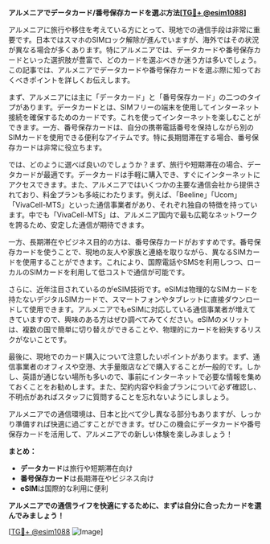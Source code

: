 **アルメニアでデータカード/番号保存カードを選ぶ方法[[TG💪+ @esim1088](https://t.me/s/esim1088)]**

アルメニアに旅行や移住を考えている方にとって、現地での通信手段は非常に重要です。日本ではスマホのSIMロック解除が進んでいますが、海外ではその状況が異なる場合が多くあります。特にアルメニアでは、データカードや番号保存カードといった選択肢が豊富で、どのカードを選ぶべきか迷う方は多いでしょう。この記事では、アルメニアでデータカードや番号保存カードを選ぶ際に知っておくべきポイントを詳しくお伝えします。

まず、アルメニアには主に「データカード」と「番号保存カード」の二つのタイプがあります。データカードとは、SIMフリーの端末を使用してインターネット接続を確保するためのカードです。これを使ってインターネットを楽しむことができます。一方、番号保存カードは、自分の携帯電話番号を保持しながら別のSIMカードを使用できる便利なアイテムです。特に長期間滞在する場合、番号保存カードは非常に役立ちます。

では、どのように選べば良いのでしょうか？まず、旅行や短期滞在の場合、データカードが最適です。データカードは手軽に購入でき、すぐにインターネットにアクセスできます。また、アルメニアではいくつかの主要な通信会社から提供されており、料金プランも多岐にわたります。例えば、「Beeline」「Ucom」「VivaCell-MTS」といった通信事業者があり、それぞれ独自の特徴を持っています。中でも「VivaCell-MTS」は、アルメニア国内で最も広範なネットワークを誇るため、安定した通信が期待できます。

一方、長期滞在やビジネス目的の方は、番号保存カードがおすすめです。番号保存カードを使うことで、現地の友人や家族と連絡を取りながら、異なるSIMカードを使用することができます。これにより、国際電話やSMSを利用しつつ、ローカルのSIMカードを利用して低コストで通信が可能です。

さらに、近年注目されているのがeSIM技術です。eSIMは物理的なSIMカードを持たないデジタルSIMカードで、スマートフォンやタブレットに直接ダウンロードして使用できます。アルメニアでもeSIMに対応している通信事業者が増えてきていますので、興味のある方はぜひ調べてみてください。eSIMのメリットは、複数の国で簡単に切り替えができることや、物理的にカードを紛失するリスクがないことです。

最後に、現地でのカード購入について注意したいポイントがあります。まず、通信事業者のオフィスや空港、大手量販店などで購入することが一般的です。しかし、英語が通じない場所も多いので、事前にインターネットで必要な情報を集めておくことをお勧めします。また、契約内容や料金プランについて必ず確認し、不明点があればスタッフに質問することを忘れないようにしましょう。

アルメニアでの通信環境は、日本と比べて少し異なる部分もありますが、しっかり準備すれば快適に過ごすことができます。ぜひこの機会にデータカードや番号保存カードを活用して、アルメニアでの新しい体験を楽しみましょう！

**まとめ：**
- **データカード**は旅行や短期滞在向け
- **番号保存カード**は長期滞在やビジネス向け
- **eSIM**は国際的な利用に便利

**アルメニアでの通信ライフを快適にするために、まずは自分に合ったカードを選んでみましょう！**

[[TG💪+ @esim1088](https://t.me/s/esim1088) ![Image](https://i.postimg.cc/Y0z9fWf4/image.png)]